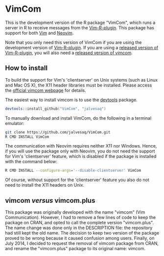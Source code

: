 # VimCom

This is the development version of the R package "VimCom", which runs a server
in R to receive messages from the [Vim-R-plugin]. This package has support for
both [Vim] and [Neovim].

Note that you only need this version of VimCom if you are using the
development version of [Vim-R-plugin]. If you are using a [released version of
Vim-R-plugin], you will also need a [released version of vimcom].

## How to install

To build the support for Vim's 'clientserver' on Unix systems (such as Linux
and Mac OS X), the X11 header libraries must be installed. Please access the
[official vimcom webpage] for details.

The easiest way to install vimcom is to use the [devtools] package.

```s
devtools::install_github("VimCom", "jalvesaq")
```

To manually download and install VimCom, do the following in a terminal
emulator:

```sh
git clone https://github.com/jalvesaq/VimCom.git
R CMD INSTALL VimCom
```

The communication with Neovim requires neither X11 nor Windows. Hence, if you
will use the package only with Neovim, you do not need the support for Vim's
'clientserver' feature, which is disabled if the package is installed with the
command below:

```sh
R CMD INSTALL --configure-args='--disable-clientserver' VimCom
```

Of course, without support for the 'clientserver' feature you also do not need
to install the X11 headers on Unix.


## vimcom *versus* vimcom.plus

This package was originally developed with the name "vimcom" (Vim
Communication). However, I had to remove a few lines of code to keep the
package on CRAN, and opted to call the complete version "vimcom.plus". The
name change was done only in the DESCRIPTION file: the repository had still
kept the old name. The decision to keep two version of the package proved to
be wrong because it caused confusion among users. Finally, on July 2014, I
decided to request the removal of vimcom package from CRAN, and rename the
"vimcom.plus" package to its original name: vimcom.

[Vim-R-plugin]: https://github.com/jcfaria/Vim-R-plugin
[Vim]: http://www.vim.org
[Neovim]: http://neovim.org
[official vimcom webpage]: http://www.lepem.ufc.br/jaa/vimcom.html
[released version of Vim-R-plugin]: http://www.vim.org/scripts/script.php?script_id=2628
[released version of vimcom]: http://www.lepem.ufc.br/jaa/vimcom.html
[devtools]: http://cran.r-project.org/web/packages/devtools/index.html
